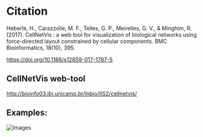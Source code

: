 # Citation
Heberle, H., Carazzolle, M. F., Telles, G. P., Meirelles, G. V., & Minghim, R.  (2017). CellNetVis : a web tool for visualization of biological networks using force-directed layout constrained by cellular components. BMC Bioinformatics, 18(10), 395. 

https://doi.org/10.1186/s12859-017-1787-5

## CellNetVis web-tool
http://bioinfo03.ibi.unicamp.br/lnbio/IIS2/cellnetvis/


## Examples:
![Images](https://media.springernature.com/full/springer-static/image/art%3A10.1186%2Fs12859-017-1787-5/MediaObjects/12859_2017_1787_Fig4_HTML.gif)
